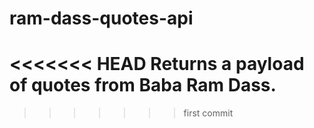 # ram-dass-quotes-api
<<<<<<< HEAD
Returns a payload of quotes from Baba Ram Dass.
=======
>>>>>>> first commit
